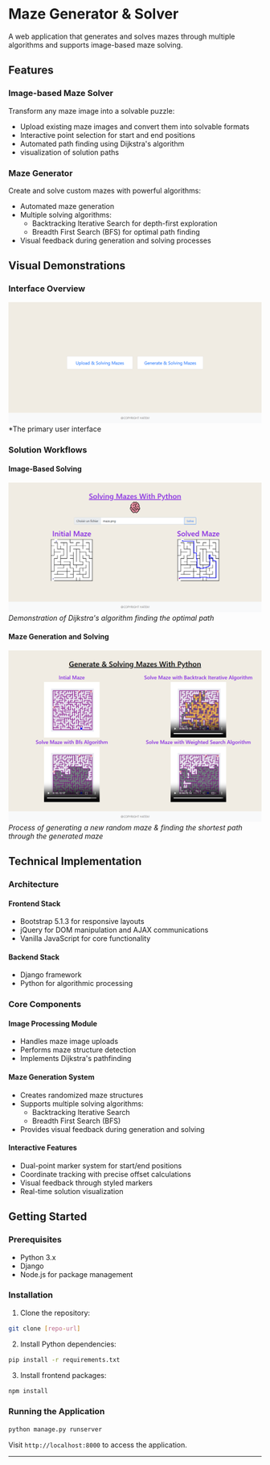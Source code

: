 # Maze Generator & Solver

A web application that generates and solves mazes through multiple algorithms and supports image-based maze solving.

## Features

### Image-based Maze Solver
Transform any maze image into a solvable puzzle:
* Upload existing maze images and convert them into solvable formats
* Interactive point selection for start and end positions
* Automated path finding using Dijkstra's algorithm
* visualization of solution paths

### Maze Generator
Create and solve custom mazes with powerful algorithms:
* Automated maze generation
* Multiple solving algorithms:
  * Backtracking Iterative Search for depth-first exploration
  * Breadth First Search (BFS) for optimal path finding
* Visual feedback during generation and solving processes

## Visual Demonstrations

### Interface Overview
![Main Interface](docs/images/interface.png)
*The primary user interface

### Solution Workflows

#### Image-Based Solving
![Dijkstra Solving](docs/images/dijkstra_solve.png)
*Demonstration of Dijkstra's algorithm finding the optimal path*

#### Maze Generation and Solving
![Maze Generation](docs/images/generation.png)
*Process of generating a new random maze & finding the shortest path through the generated maze*

## Technical Implementation

### Architecture

#### Frontend Stack
* Bootstrap 5.1.3 for responsive layouts
* jQuery for DOM manipulation and AJAX communications
* Vanilla JavaScript for core functionality

#### Backend Stack
* Django framework
* Python for algorithmic processing

### Core Components

#### Image Processing Module
* Handles maze image uploads
* Performs maze structure detection
* Implements Dijkstra's pathfinding

#### Maze Generation System
* Creates randomized maze structures
* Supports multiple solving algorithms:
  * Backtracking Iterative Search
  * Breadth First Search (BFS)
* Provides visual feedback during generation and solving

#### Interactive Features
* Dual-point marker system for start/end positions
* Coordinate tracking with precise offset calculations
* Visual feedback through styled markers
* Real-time solution visualization

## Getting Started

### Prerequisites
* Python 3.x
* Django
* Node.js for package management

### Installation

1. Clone the repository:
```bash
git clone [repo-url]
```

2. Install Python dependencies:
```bash
pip install -r requirements.txt
```

3. Install frontend packages:
```bash
npm install
```

### Running the Application
```bash
python manage.py runserver
```

Visit `http://localhost:8000` to access the application.

---